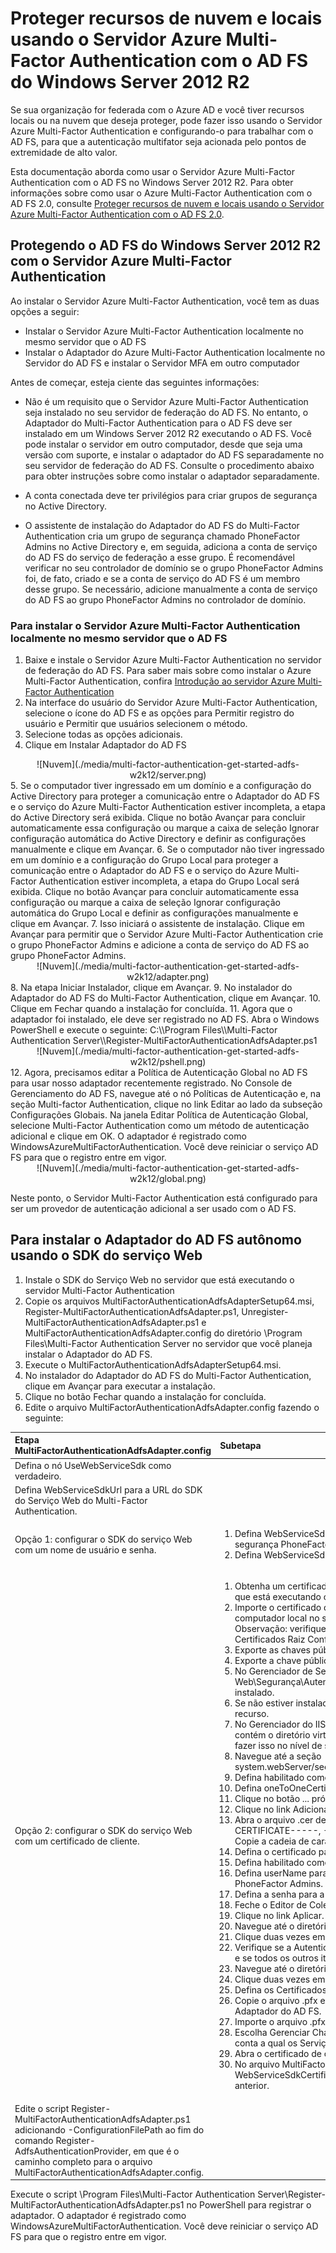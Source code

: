 <properties 
	pageTitle="Proteger recursos de nuvem e locais usando o Servidor Azure MFA com o AD FS do Windows Server 2012 R2" 
	description="Esta é a página do Azure Multi-Factor Authentication que descreve como começar a usar o Azure MFA e o AD FS no Windows Server 2012 R2." 
	services="multi-factor-authentication" 
	documentationCenter="" 
	authors="billmath" 
	manager="stevenpo" 
	editor="curtland"/>

<tags 
	ms.service="multi-factor-authentication" 
	ms.workload="identity" 
	ms.tgt_pltfrm="na" 
	ms.devlang="na" 
	ms.topic="article" 
	ms.date="08/24/2015" 
	ms.author="billmath"/>


# Proteger recursos de nuvem e locais usando o Servidor Azure Multi-Factor Authentication com o AD FS do Windows Server 2012 R2

Se sua organização for federada com o Azure AD e você tiver recursos locais ou na nuvem que deseja proteger, pode fazer isso usando o Servidor Azure Multi-Factor Authentication e configurando-o para trabalhar com o AD FS, para que a autenticação multifator seja acionada pelo pontos de extremidade de alto valor.

Esta documentação aborda como usar o Servidor Azure Multi-Factor Authentication com o AD FS no Windows Server 2012 R2. Para obter informações sobre como usar o Azure Multi-Factor Authentication com o AD FS 2.0, consulte [Proteger recursos de nuvem e locais usando o Servidor Azure Multi-Factor Authentication com o AD FS 2.0](multi-factor-authentication-get-started-adfs-adfs2.md).

## Protegendo o AD FS do Windows Server 2012 R2 com o Servidor Azure Multi-Factor Authentication

Ao instalar o Servidor Azure Multi-Factor Authentication, você tem as duas opções a seguir:

- Instalar o Servidor Azure Multi-Factor Authentication localmente no mesmo servidor que o AD FS 
- Instalar o Adaptador do Azure Multi-Factor Authentication localmente no Servidor do AD FS e instalar o Servidor MFA em outro computador

Antes de começar, esteja ciente das seguintes informações:

- Não é um requisito que o Servidor Azure Multi-Factor Authentication seja instalado no seu servidor de federação do AD FS. No entanto, o Adaptador do Multi-Factor Authentication para o AD FS deve ser instalado em um Windows Server 2012 R2 executando o AD FS. Você pode instalar o servidor em outro computador, desde que seja uma versão com suporte, e instalar o adaptador do AD FS separadamente no seu servidor de federação do AD FS. Consulte o procedimento abaixo para obter instruções sobre como instalar o adaptador separadamente.

- A conta conectada deve ter privilégios para criar grupos de segurança no Active Directory.

- O assistente de instalação do Adaptador do AD FS do Multi-Factor Authentication cria um grupo de segurança chamado PhoneFactor Admins no Active Directory e, em seguida, adiciona a conta de serviço do AD FS do serviço de federação a esse grupo. É recomendável verificar no seu controlador de domínio se o grupo PhoneFactor Admins foi, de fato, criado e se a conta de serviço do AD FS é um membro desse grupo. Se necessário, adicione manualmente a conta de serviço do AD FS ao grupo PhoneFactor Admins no controlador de domínio.
  

### Para instalar o Servidor Azure Multi-Factor Authentication localmente no mesmo servidor que o AD FS

1. Baixe e instale o Servidor Azure Multi-Factor Authentication no servidor de federação do AD FS. Para saber mais sobre como instalar o Azure Multi-Factor Authentication, confira [Introdução ao servidor Azure Multi-Factor Authentication](multi-factor-authentication-get-started-server.md)
2. Na interface do usuário do Servidor Azure Multi-Factor Authentication, selecione o ícone do AD FS e as opções para Permitir registro do usuário e Permitir que usuários selecionem o método.
3. Selecione todas as opções adicionais.
4. Clique em Instalar Adaptador do AD FS
<center>![Nuvem](./media/multi-factor-authentication-get-started-adfs-w2k12/server.png)</center>
5. Se o computador tiver ingressado em um domínio e a configuração do Active Directory para proteger a comunicação entre o Adaptador do AD FS e o serviço do Azure Multi-Factor Authentication estiver incompleta, a etapa do Active Directory será exibida. Clique no botão Avançar para concluir automaticamente essa configuração ou marque a caixa de seleção Ignorar configuração automática do Active Directory e definir as configurações manualmente e clique em Avançar.
6. Se o computador não tiver ingressado em um domínio e a configuração do Grupo Local para proteger a comunicação entre o Adaptador do AD FS e o serviço do Azure Multi-Factor Authentication estiver incompleta, a etapa do Grupo Local será exibida. Clique no botão Avançar para concluir automaticamente essa configuração ou marque a caixa de seleção Ignorar configuração automática do Grupo Local e definir as configurações manualmente e clique em Avançar.
7. Isso iniciará o assistente de instalação. Clique em Avançar para permitir que o Servidor Azure Multi-Factor Authentication crie o grupo PhoneFactor Admins e adicione a conta de serviço do AD FS ao grupo PhoneFactor Admins.
<center>![Nuvem](./media/multi-factor-authentication-get-started-adfs-w2k12/adapter.png)</center>
8. Na etapa Iniciar Instalador, clique em Avançar.
9. No instalador do Adaptador do AD FS do Multi-Factor Authentication, clique em Avançar.
10. Clique em Fechar quando a instalação for concluída.
11. Agora que o adaptador foi instalado, ele deve ser registrado no AD FS. Abra o Windows PowerShell e execute o seguinte: C:\\Program Files\\Multi-Factor Authentication Server\\Register-MultiFactorAuthenticationAdfsAdapter.ps1 <center>![Nuvem](./media/multi-factor-authentication-get-started-adfs-w2k12/pshell.png)</center>
12. Agora, precisamos editar a Política de Autenticação Global no AD FS para usar nosso adaptador recentemente registrado. No Console de Gerenciamento do AD FS, navegue até o nó Políticas de Autenticação e, na seção Multi-factor Authentication, clique no link Editar ao lado da subseção Configurações Globais. Na janela Editar Política de Autenticação Global, selecione Multi-Factor Authentication como um método de autenticação adicional e clique em OK. O adaptador é registrado como WindowsAzureMultiFactorAuthentication. Você deve reiniciar o serviço AD FS para que o registro entre em vigor.

<center>![Nuvem](./media/multi-factor-authentication-get-started-adfs-w2k12/global.png)</center>

Neste ponto, o Servidor Multi-Factor Authentication está configurado para ser um provedor de autenticação adicional a ser usado com o AD FS.

## Para instalar o Adaptador do AD FS autônomo usando o SDK do serviço Web
1. Instale o SDK do Serviço Web no servidor que está executando o servidor Multi-Factor Authentication
2. Copie os arquivos MultiFactorAuthenticationAdfsAdapterSetup64.msi, Register-MultiFactorAuthenticationAdfsAdapter.ps1, Unregister-MultiFactorAuthenticationAdfsAdapter.ps1 e MultiFactorAuthenticationAdfsAdapter.config do diretório \\Program Files\\Multi-Factor Authentication Server no servidor que você planeja instalar o Adaptador do AD FS.
3. Execute o MultiFactorAuthenticationAdfsAdapterSetup64.msi.
4. No instalador do Adaptador do AD FS do Multi-Factor Authentication, clique em Avançar para executar a instalação.
5. Clique no botão Fechar quando a instalação for concluída.
6. Edite o arquivo MultiFactorAuthenticationAdfsAdapter.config fazendo o seguinte:

Etapa MultiFactorAuthenticationAdfsAdapter.config| Subetapa
:------------- | :------------- |
Defina o nó UseWebServiceSdk como verdadeiro.||
Defina WebServiceSdkUrl para a URL do SDK do Serviço Web do Multi-Factor Authentication.||
Opção 1: configurar o SDK do serviço Web com um nome de usuário e senha.|<ol><li>Defina WebServiceSdkUsername para uma conta que seja membro do grupo de segurança PhoneFactor Admins. Use o formato <domain><nome do usuário>.<li> Defina WebServiceSdkPassword para a senha da conta apropriada.</li></ol>
Opção 2: configurar o SDK do serviço Web com um certificado de cliente.|<ol><li>Obtenha um certificado de cliente de uma autoridade de certificação para o servidor que está executando o SDK do Serviço Web.</li><li>Importe o certificado do cliente para o repositório de certificado pessoal do computador local no servidor que está executando o SDK do Serviço Web. Observação: verifique se o certificado público da autoridade de certificação está em Certificados Raiz Confiáveis.</li><li>Exporte as chaves pública e privada do certificado de cliente para um arquivo .pfx.</li><li>Exporte a chave pública no formato de base 64 para um arquivo .cer.</li><li>No Gerenciador de Servidores, verifique se o recurso Servidor Web (IIS)\\Servidor Web\\Segurança\\Autenticação de Mapeamento de Certificado de Cliente está instalado.</li><li>Se não estiver instalado, escolha Adicionar Funções e Recursos para adicionar esse recurso.</li><li>No Gerenciador do IIS, clique duas vezes no Editor de Configuração no site que contém o diretório virtual do SDK do Serviço Web. Observação: é muito importante fazer isso no nível de site, e não no nível de diretório virtual.</li><li>Navegue até a seção system.webServer/security/authentication/iisClientCertificateMappingAuthentication.</li><li>Defina habilitado como verdadeiro.</li><li>Defina oneToOneCertificateMappingsEnabled como verdadeiro.</li><li>Clique no botão ... próximo a oneToOneMappings.</li><li>Clique no link Adicionar.</li><li>Abra o arquivo .cer de base 64 exportado anteriormente. Remova -----BEGIN CERTIFICATE-----, -----END CERTIFICATE----- e todas as quebras de linha. Copie a cadeia de caracteres resultante.</li><li>Defina o certificado para a cadeia de caracteres copiada na etapa anterior.</li><li>Defina habilitado como verdadeiro.</li><li>Defina userName para uma conta que seja um membro do grupo de segurança PhoneFactor Admins. Use o <domain>formato <nomedousuário>.</li><li> Defina a senha para a conta apropriada.</li><li>Feche o Editor de Coleção.</li><li>Clique no link Aplicar.</li><li>Navegue até o diretório virtual do SDK do Serviço Web.</li><li>Clique duas vezes em Autenticação.</li><li>Verifique se a Autenticação Básica e a Representação do ASP.NET estão Habilitadas e se todos os outros itens estão Desabilitados.</li><li>Navegue até o diretório virtual do SDK do Serviço Web novamente.</li><li>Clique duas vezes em Configurações de SSL.</li><li>Defina os Certificados de Cliente para Aceitar e clique em Aplicar.</li><li>Copie o arquivo .pfx exportado anteriormente para o servidor que está executando o Adaptador do AD FS.</li><li>Importe o arquivo .pfx para o repositório de certificado pessoal do computador local.</li><li>Escolha Gerenciar Chaves Privadas no menu de atalho e conceda acesso de leitura à conta a qual os Serviços de Federação do Active Directory estão conectados.</li><li>Abra o certificado de cliente e copie a impressão digital da guia Detalhes</li><li>No arquivo MultiFactorAuthenticationAdfsAdapter.config, defina WebServiceSdkCertificateThumbprint como a cadeia de caracteres copiada na etapa anterior.</li></ol>
Edite o script Register-MultiFactorAuthenticationAdfsAdapter.ps1 adicionando -ConfigurationFilePath <path> ao fim do comando Register-AdfsAuthenticationProvider, em que <path> é o caminho completo para o arquivo MultiFactorAuthenticationAdfsAdapter.config.|


Execute o script \\Program Files\\Multi-Factor Authentication Server\\Register-MultiFactorAuthenticationAdfsAdapter.ps1 no PowerShell para registrar o adaptador. O adaptador é registrado como WindowsAzureMultiFactorAuthentication. Você deve reiniciar o serviço AD FS para que o registro entre em vigor.




























 

 


 

 


 





 


 

























































































 


 

 






 

<!---HONumber=Oct15_HO3-->